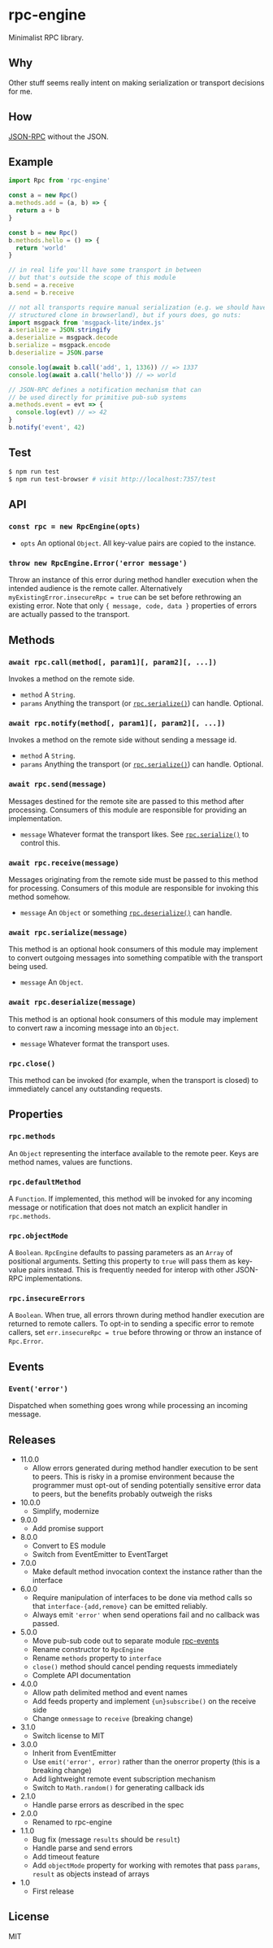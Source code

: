 # rpc-engine
Minimalist RPC library.

## Why
Other stuff seems really intent on making serialization or transport decisions for me.

## How
[JSON-RPC](http://www.jsonrpc.org/specification) without the JSON.

## Example
``` javascript
import Rpc from 'rpc-engine'

const a = new Rpc()
a.methods.add = (a, b) => {
  return a + b
}

const b = new Rpc()
b.methods.hello = () => {
  return 'world'
}

// in real life you'll have some transport in between
// but that's outside the scope of this module
b.send = a.receive
a.send = b.receive

// not all transports require manual serialization (e.g. we should have
// structured clone in browserland), but if yours does, go nuts:
import msgpack from 'msgpack-lite/index.js'
a.serialize = JSON.stringify
a.deserialize = msgpack.decode
b.serialize = msgpack.encode
b.deserialize = JSON.parse

console.log(await b.call('add', 1, 1336)) // => 1337
console.log(await a.call('hello')) // => world

// JSON-RPC defines a notification mechanism that can
// be used directly for primitive pub-sub systems
a.methods.event = evt => {
  console.log(evt) // => 42
}
b.notify('event', 42)
```

## Test
``` sh
$ npm run test
$ npm run test-browser # visit http://localhost:7357/test
```

## API

### `const rpc = new RpcEngine(opts)`
* `opts` An optional `Object`. All key-value pairs are copied to the instance.

### `throw new RpcEngine.Error('error message')`
Throw an instance of this error during method handler execution when the intended audience is the remote caller. Alternatively `myExistingError.insecureRpc = true` can be set before rethrowing an existing error. Note that only `{ message, code, data }` properties of errors are actually passed to the transport.

## Methods

### `await rpc.call(method[, param1][, param2][, ...])`
Invokes a method on the remote side.
* `method` A `String`.
* `params` Anything the transport (or [`rpc.serialize()`](#rpcserialize-message)) can handle. Optional.

### `await rpc.notify(method[, param1][, param2][, ...])`
Invokes a method on the remote side without sending a message id.
* `method` A `String`.
* `params` Anything the transport (or [`rpc.serialize()`](#rpcserialize-message)) can handle. Optional.

### `await rpc.send(message)`
Messages destined for the remote site are passed to this method after processing. Consumers of this module are responsible for providing an implementation.
* `message` Whatever format the transport likes. See [`rpc.serialize()`](#rpcserialize-message) to control this.

### `await rpc.receive(message)`
Messages originating from the remote side must be passed to this method for processing. Consumers of this module are responsible for invoking this method somehow.
* `message` An `Object` or something [`rpc.deserialize()`](#rpcdeserialize-message) can handle.

### `await rpc.serialize(message)`
This method is an optional hook consumers of this module may implement to convert outgoing messages into something compatible with the transport being used.
* `message` An `Object`.

### `await rpc.deserialize(message)`
This method is an optional hook consumers of this module may implement to convert raw a incoming message into an `Object`.
* `message` Whatever format the transport uses.

### `rpc.close()`
This method can be invoked (for example, when the transport is closed) to immediately cancel any outstanding requests.

## Properties

### `rpc.methods`
An `Object` representing the interface available to the remote peer. Keys are method names, values are functions.

### `rpc.defaultMethod`
A `Function`. If implemented, this method will be invoked for any incoming message or notification that does not match an explicit handler in `rpc.methods`.

### `rpc.objectMode`
A `Boolean`. `RpcEngine` defaults to passing parameters as an `Array` of positional arguments. Setting this property to `true` will pass them as key-value pairs instead. This is frequently needed for interop with other JSON-RPC implementations.

### `rpc.insecureErrors`
A `Boolean`. When true, all errors thrown during method handler execution are returned to remote callers. To opt-in to sending a specific error to remote callers, set `err.insecureRpc = true` before throwing or throw an instance of `Rpc.Error`.

## Events

### `Event('error')`
Dispatched when something goes wrong while processing an incoming message.

## Releases
* 11.0.0
  * Allow errors generated during method handler execution to be sent to peers. This is risky in a promise environment because the programmer must opt-out of sending potentially sensitive error data to peers, but the benefits probably outweigh the risks
* 10.0.0
  * Simplify, modernize
* 9.0.0
  * Add promise support
* 8.0.0
  * Convert to ES module
  * Switch from EventEmitter to EventTarget
* 7.0.0
  * Make default method invocation context the instance rather than the interface
* 6.0.0
  * Require manipulation of interfaces to be done via method calls so that `interface-{add,remove}` can be emitted reliably.
  * Always emit `'error'` when send operations fail and no callback was passed.
* 5.0.0
  * Move pub-sub code out to separate module [rpc-events](https://github.com/jessetane/rpc-events)
  * Rename constructor to `RpcEngine`
  * Rename `methods` property to `interface`
  * `close()` method should cancel pending requests immediately
  * Complete API documentation
* 4.0.0
  * Allow path delimited method and event names
  * Add feeds property and implement `{un}subscribe()` on the receive side
  * Change `onmessage` to `receive` (breaking change)
* 3.1.0
  * Switch license to MIT
* 3.0.0
  * Inherit from EventEmitter
  * Use `emit('error', error)` rather than the onerror property (this is a breaking change)
  * Add lightweight remote event subscription mechanism
  * Switch to `Math.random()` for generating callback ids
* 2.1.0
  * Handle parse errors as described in the spec
* 2.0.0
  * Renamed to rpc-engine
* 1.1.0
  * Bug fix (message `results` should be `result`)
  * Handle parse and send errors
  * Add timeout feature
  * Add `objectMode` property for working with remotes that pass `params`, `result` as objects instead of arrays
* 1.0
  * First release

## License
MIT

